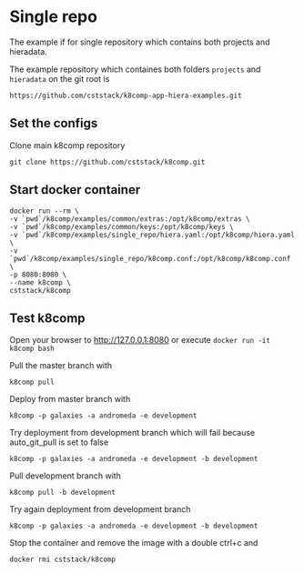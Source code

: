 # Single repo

The example if for single repository which contains both projects and hieradata.

The example repository which containes both folders ```projects``` and ```hieradata``` on the git root is
```
https://github.com/cststack/k8comp-app-hiera-examples.git
```

## Set the configs

Clone main k8comp repository

```
git clone https://github.com/cststack/k8comp.git
```

## Start docker container

```
docker run --rm \
-v `pwd`/k8comp/examples/common/extras:/opt/k8comp/extras \
-v `pwd`/k8comp/examples/common/keys:/opt/k8comp/keys \
-v `pwd`/k8comp/examples/single_repo/hiera.yaml:/opt/k8comp/hiera.yaml \
-v `pwd`/k8comp/examples/single_repo/k8comp.conf:/opt/k8comp/k8comp.conf \
-p 8080:8080 \
--name k8comp \
cststack/k8comp
```
## Test k8comp

Open your browser to http://127.0.0.1:8080 or execute ```docker run -it k8comp bash```

Pull the master branch with
```
k8comp pull
```
Deploy from master branch with
```
k8comp -p galaxies -a andromeda -e development
```

Try deployment from development branch which will fail because auto_git_pull is set to false
```
k8comp -p galaxies -a andromeda -e development -b development
```

Pull development branch with
```
k8comp pull -b development
```
Try again deployment from development branch
```
k8comp -p galaxies -a andromeda -e development -b development
```

Stop the container and remove the image with a double ctrl+c and
```
docker rmi cststack/k8comp
```
